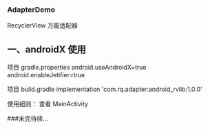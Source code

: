 ### AdapterDemo
RecyclerView 万能适配器

## 一、androidX 使用

项目 gradle.properties
android.useAndroidX=true
android.enableJetifier=true

项目 build.gradle
implementation 'com.rq.adapter:android_rvlib:1.0.0'

使用细则：
查看 MainActivity


###未完待续...
